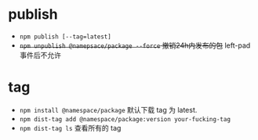 # publish
- `npm publish [--tag=latest]` 
- <del>`npm unpublish @namepsace/package --force` 撤销24h内发布的包</del> left-pad 事件后不允许

# tag
- `npm install @namespace/package` 默认下载 tag 为 latest.
- `npm dist-tag add @namespace/package:version your-fucking-tag`
- `npm dist-tag ls` 查看所有的 tag

